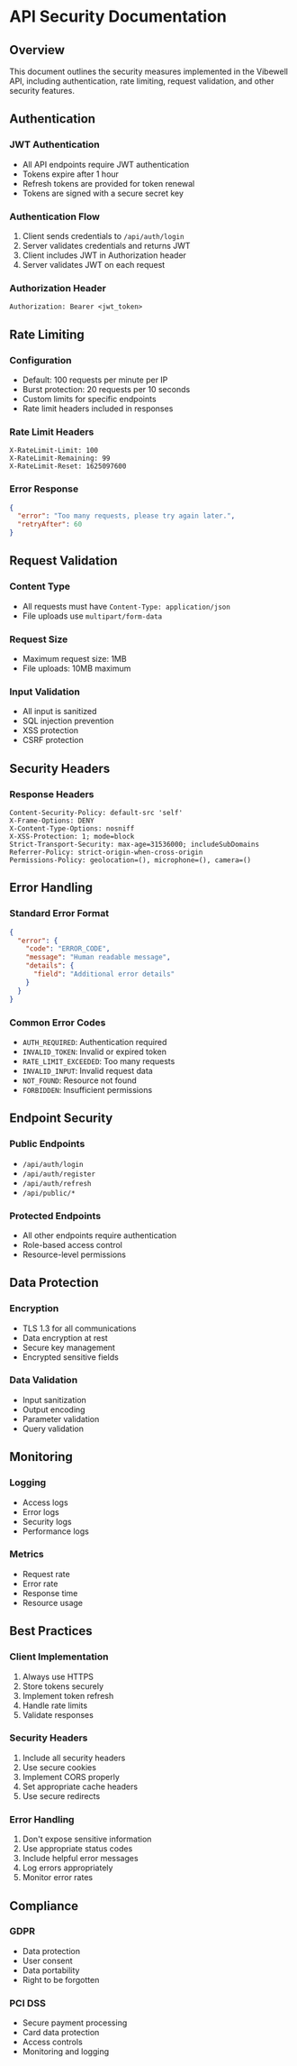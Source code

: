 # API Security Documentation

## Overview
This document outlines the security measures implemented in the Vibewell API, including authentication, rate limiting, request validation, and other security features.

## Authentication

### JWT Authentication
- All API endpoints require JWT authentication
- Tokens expire after 1 hour
- Refresh tokens are provided for token renewal
- Tokens are signed with a secure secret key

### Authentication Flow
1. Client sends credentials to `/api/auth/login`
2. Server validates credentials and returns JWT
3. Client includes JWT in Authorization header
4. Server validates JWT on each request

### Authorization Header
```
Authorization: Bearer <jwt_token>
```

## Rate Limiting

### Configuration
- Default: 100 requests per minute per IP
- Burst protection: 20 requests per 10 seconds
- Custom limits for specific endpoints
- Rate limit headers included in responses

### Rate Limit Headers
```
X-RateLimit-Limit: 100
X-RateLimit-Remaining: 99
X-RateLimit-Reset: 1625097600
```

### Error Response
```json
{
  "error": "Too many requests, please try again later.",
  "retryAfter": 60
}
```

## Request Validation

### Content Type
- All requests must have `Content-Type: application/json`
- File uploads use `multipart/form-data`

### Request Size
- Maximum request size: 1MB
- File uploads: 10MB maximum

### Input Validation
- All input is sanitized
- SQL injection prevention
- XSS protection
- CSRF protection

## Security Headers

### Response Headers
```
Content-Security-Policy: default-src 'self'
X-Frame-Options: DENY
X-Content-Type-Options: nosniff
X-XSS-Protection: 1; mode=block
Strict-Transport-Security: max-age=31536000; includeSubDomains
Referrer-Policy: strict-origin-when-cross-origin
Permissions-Policy: geolocation=(), microphone=(), camera=()
```

## Error Handling

### Standard Error Format
```json
{
  "error": {
    "code": "ERROR_CODE",
    "message": "Human readable message",
    "details": {
      "field": "Additional error details"
    }
  }
}
```

### Common Error Codes
- `AUTH_REQUIRED`: Authentication required
- `INVALID_TOKEN`: Invalid or expired token
- `RATE_LIMIT_EXCEEDED`: Too many requests
- `INVALID_INPUT`: Invalid request data
- `NOT_FOUND`: Resource not found
- `FORBIDDEN`: Insufficient permissions

## Endpoint Security

### Public Endpoints
- `/api/auth/login`
- `/api/auth/register`
- `/api/auth/refresh`
- `/api/public/*`

### Protected Endpoints
- All other endpoints require authentication
- Role-based access control
- Resource-level permissions

## Data Protection

### Encryption
- TLS 1.3 for all communications
- Data encryption at rest
- Secure key management
- Encrypted sensitive fields

### Data Validation
- Input sanitization
- Output encoding
- Parameter validation
- Query validation

## Monitoring

### Logging
- Access logs
- Error logs
- Security logs
- Performance logs

### Metrics
- Request rate
- Error rate
- Response time
- Resource usage

## Best Practices

### Client Implementation
1. Always use HTTPS
2. Store tokens securely
3. Implement token refresh
4. Handle rate limits
5. Validate responses

### Security Headers
1. Include all security headers
2. Use secure cookies
3. Implement CORS properly
4. Set appropriate cache headers
5. Use secure redirects

### Error Handling
1. Don't expose sensitive information
2. Use appropriate status codes
3. Include helpful error messages
4. Log errors appropriately
5. Monitor error rates

## Compliance

### GDPR
- Data protection
- User consent
- Data portability
- Right to be forgotten

### PCI DSS
- Secure payment processing
- Card data protection
- Access controls
- Monitoring and logging 